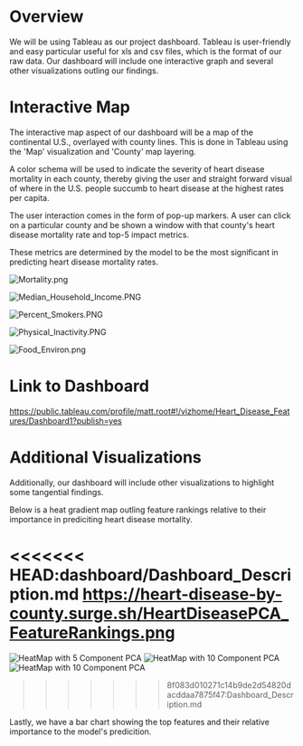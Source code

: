 # Overview
We will be using Tableau as our project dashboard. Tableau is user-friendly and easy particular useful for xls and csv files, which is the format of our raw data. Our dashboard will include one interactive graph and several other visualizations outling our findings.


# Interactive Map
The interactive map aspect of our dashboard will be a map of the continental U.S., overlayed with county lines. This is done in Tableau using the 'Map' visualization and 'County' map layering. 

A color schema will be used to indicate the severity of heart disease mortality in each county, thereby giving the user and straight forward visual of where in the U.S. people succumb to heart disease at the highest rates per capita.

The user interaction comes in the form of pop-up markers. A user can click on a particular county and be shown a window with that county's heart disease mortality rate and top-5 impact metrics.

These metrics are determined by the model to be the most significant in predicting heart disease mortality rates.

![Mortality.png](images/dashboard/Mortality.png)

![Median_Household_Income.PNG](images/dashboard/Median_Household_Income.PNG)

![Percent_Smokers.PNG](images/dashboard/Percent_Smokers.PNG)

![Physical_Inactivity.PNG](images/dashboard/Physical_Inactivity.PNG)

![Food_Environ.png](images/dashboard/Food_Environ.png)

# Link to Dashboard
https://public.tableau.com/profile/matt.root#!/vizhome/Heart_Disease_Features/Dashboard1?publish=yes

# Additional Visualizations

Additionally, our dashboard will include other visualizations to highlight some tangential findings.

Below is a heat gradient map outling feature rankings relative to their importance in prediciting heart disease mortality.

<<<<<<< HEAD:dashboard/Dashboard_Description.md
https://heart-disease-by-county.surge.sh/HeartDiseasePCA_FeatureRankings.png
=======
![HeatMap with 5 Component PCA](images/HeartDiseasePCA_FeatureRankings_5.png)
![HeatMap with 10 Component PCA](images/HeartDiseasePCA_FeatureRankings_10.png)
![HeatMap with 10 Component PCA](images/HeartDiseasePCA_FeatureRankings_20.png)
>>>>>>> 8f083d010271c14b9de2d54820dacddaa7875f47:Dashboard_Description.md

Lastly, we have a bar chart showing the top features and their relative importance to the model's predicition.
